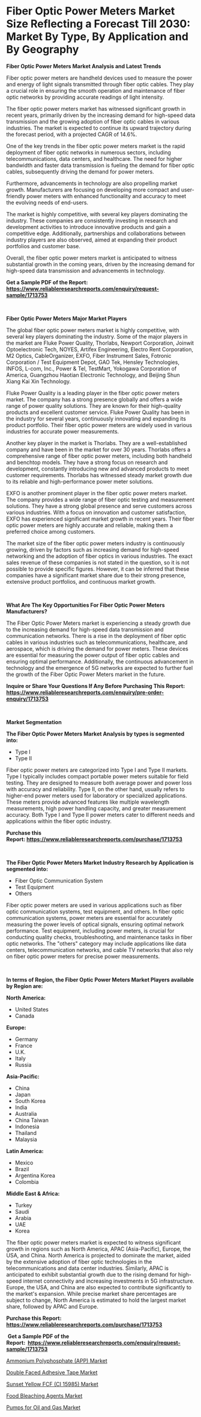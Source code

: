 <p><h1>Fiber Optic Power Meters Market Size Reflecting a Forecast Till 2030: Market By Type, By Application and By Geography</h1></p><p><strong>Fiber Optic Power Meters Market Analysis and Latest Trends</strong></p>
<p><p>Fiber optic power meters are handheld devices used to measure the power and energy of light signals transmitted through fiber optic cables. They play a crucial role in ensuring the smooth operation and maintenance of fiber optic networks by providing accurate readings of light intensity.</p><p>The fiber optic power meters market has witnessed significant growth in recent years, primarily driven by the increasing demand for high-speed data transmission and the growing adoption of fiber optic cables in various industries. The market is expected to continue its upward trajectory during the forecast period, with a projected CAGR of 14.6%.</p><p>One of the key trends in the fiber optic power meters market is the rapid deployment of fiber optic networks in numerous sectors, including telecommunications, data centers, and healthcare. The need for higher bandwidth and faster data transmission is fueling the demand for fiber optic cables, subsequently driving the demand for power meters.</p><p>Furthermore, advancements in technology are also propelling market growth. Manufacturers are focusing on developing more compact and user-friendly power meters with enhanced functionality and accuracy to meet the evolving needs of end-users.</p><p>The market is highly competitive, with several key players dominating the industry. These companies are consistently investing in research and development activities to introduce innovative products and gain a competitive edge. Additionally, partnerships and collaborations between industry players are also observed, aimed at expanding their product portfolios and customer base.</p><p>Overall, the fiber optic power meters market is anticipated to witness substantial growth in the coming years, driven by the increasing demand for high-speed data transmission and advancements in technology.</p></p>
<p><strong>Get a Sample PDF of the Report:&nbsp; <a href="https://www.reliableresearchreports.com/enquiry/request-sample/1713753">https://www.reliableresearchreports.com/enquiry/request-sample/1713753</a></strong></p>
<p>&nbsp;</p>
<p><strong>Fiber Optic Power Meters Major Market Players</strong></p>
<p><p>The global fiber optic power meters market is highly competitive, with several key players dominating the industry. Some of the major players in the market are Fluke Power Quality, Thorlabs, Newport Corporation, Joinwit Optoelectronic Tech, NOYES, Artifex Engineering, Electro Rent Corporation, M2 Optics, CableOrganizer, EXFO, Fiber Instrument Sales, Fotronic Corporation / Test Equipment Depot, GAO Tek, Hensley Technologies, INFOS, L-com, Inc., Power & Tel, TestMart, Yokogawa Corporation of America, Guangzhou Haotian Electronic Technology, and Beijing Shun Xiang Kai Xin Technology.</p><p>Fluke Power Quality is a leading player in the fiber optic power meters market. The company has a strong presence globally and offers a wide range of power quality solutions. They are known for their high-quality products and excellent customer service. Fluke Power Quality has been in the industry for several years, continuously innovating and expanding its product portfolio. Their fiber optic power meters are widely used in various industries for accurate power measurements.</p><p>Another key player in the market is Thorlabs. They are a well-established company and have been in the market for over 30 years. Thorlabs offers a comprehensive range of fiber optic power meters, including both handheld and benchtop models. They have a strong focus on research and development, constantly introducing new and advanced products to meet customer requirements. Thorlabs has witnessed steady market growth due to its reliable and high-performance power meter solutions.</p><p>EXFO is another prominent player in the fiber optic power meters market. The company provides a wide range of fiber optic testing and measurement solutions. They have a strong global presence and serve customers across various industries. With a focus on innovation and customer satisfaction, EXFO has experienced significant market growth in recent years. Their fiber optic power meters are highly accurate and reliable, making them a preferred choice among customers.</p><p>The market size of the fiber optic power meters industry is continuously growing, driven by factors such as increasing demand for high-speed networking and the adoption of fiber optics in various industries. The exact sales revenue of these companies is not stated in the question, so it is not possible to provide specific figures. However, it can be inferred that these companies have a significant market share due to their strong presence, extensive product portfolios, and continuous market growth.</p></p>
<p>&nbsp;</p>
<p><strong>What Are The Key Opportunities For Fiber Optic Power Meters Manufacturers?</strong></p>
<p><p>The Fiber Optic Power Meters market is experiencing a steady growth due to the increasing demand for high-speed data transmission and communication networks. There is a rise in the deployment of fiber optic cables in various industries such as telecommunications, healthcare, and aerospace, which is driving the demand for power meters. These devices are essential for measuring the power output of fiber optic cables and ensuring optimal performance. Additionally, the continuous advancement in technology and the emergence of 5G networks are expected to further fuel the growth of the Fiber Optic Power Meters market in the future.</p></p>
<p><strong>Inquire or Share Your Questions If Any Before Purchasing This Report: <a href="https://www.reliableresearchreports.com/enquiry/pre-order-enquiry/1713753">https://www.reliableresearchreports.com/enquiry/pre-order-enquiry/1713753</a></strong></p>
<p>&nbsp;</p>
<p><strong>Market Segmentation</strong></p>
<p><strong>The Fiber Optic Power Meters Market Analysis by types is segmented into:</strong></p>
<p><ul><li>Type I</li><li>Type II</li></ul></p>
<p><p>Fiber optic power meters are categorized into Type I and Type II markets. Type I typically includes compact portable power meters suitable for field testing. They are designed to measure both average power and power loss with accuracy and reliability. Type II, on the other hand, usually refers to higher-end power meters used for laboratory or specialized applications. These meters provide advanced features like multiple wavelength measurements, high power handling capacity, and greater measurement accuracy. Both Type I and Type II power meters cater to different needs and applications within the fiber optic industry.</p></p>
<p><strong>Purchase this Report:&nbsp;<a href="https://www.reliableresearchreports.com/purchase/1713753">https://www.reliableresearchreports.com/purchase/1713753</a></strong></p>
<p>&nbsp;</p>
<p><strong>The Fiber Optic Power Meters Market Industry Research by Application is segmented into:</strong></p>
<p><ul><li>Fiber Optic Communication System</li><li>Test Equipment</li><li>Others</li></ul></p>
<p><p>Fiber optic power meters are used in various applications such as fiber optic communication systems, test equipment, and others. In fiber optic communication systems, power meters are essential for accurately measuring the power levels of optical signals, ensuring optimal network performance. Test equipment, including power meters, is crucial for conducting quality checks, troubleshooting, and maintenance tasks in fiber optic networks. The "others" category may include applications like data centers, telecommunication networks, and cable TV networks that also rely on fiber optic power meters for precise power measurements.</p></p>
<p>&nbsp;</p>
<p><strong>In terms of Region, the Fiber Optic Power Meters Market Players available by Region are:</strong></p>
<p>
    <p> <strong> North America: </strong>
        <ul>
            <li>United States</li>
            <li>Canada</li>
        </ul>
        </p> 
    <p> <strong> Europe: </strong>
        <ul>
            <li>Germany</li>
            <li>France</li>
            <li>U.K.</li>
            <li>Italy</li>
            <li>Russia</li>
        </ul>
        </p> 
    <p> <strong> Asia-Pacific: </strong>
        <ul>
            <li>China</li>
            <li>Japan</li>
            <li>South Korea</li>
            <li>India</li>
            <li>Australia</li>
            <li>China Taiwan</li>
            <li>Indonesia</li>
            <li>Thailand</li>
            <li>Malaysia</li>
        </ul>
        </p> 
    <p> <strong> Latin America: </strong>
        <ul>
            <li>Mexico</li>
            <li>Brazil</li>
            <li>Argentina Korea</li>
            <li>Colombia</li>
        </ul>
        </p> 
    <p> <strong> Middle East & Africa: </strong>
        <ul>
            <li>Turkey</li>
            <li>Saudi</li>
            <li>Arabia</li>
            <li>UAE</li>
            <li>Korea</li>
        </ul>
    </p>
    </p>
<p><p>The fiber optic power meters market is expected to witness significant growth in regions such as North America, APAC (Asia-Pacific), Europe, the USA, and China. North America is projected to dominate the market, aided by the extensive adoption of fiber optic technologies in the telecommunications and data center industries. Similarly, APAC is anticipated to exhibit substantial growth due to the rising demand for high-speed internet connectivity and increasing investments in 5G infrastructure. Europe, the USA, and China are also expected to contribute significantly to the market's expansion. While precise market share percentages are subject to change, North America is estimated to hold the largest market share, followed by APAC and Europe.</p></p>
<p><strong>Purchase this Report: <a href="https://www.reliableresearchreports.com/purchase/1713753">https://www.reliableresearchreports.com/purchase/1713753</a></strong></p>
<p>&nbsp;<strong>Get a Sample PDF of the Report:&nbsp;&nbsp;<a href="https://www.reliableresearchreports.com/enquiry/request-sample/1713753">https://www.reliableresearchreports.com/enquiry/request-sample/1713753</a></strong></p>
<p><strong></strong></p>
<p><p><a href="https://medium.com/@jerrodhilll68/ammonium-polyphosphate-app-market-research-report-its-history-and-forecast-2023-to-2030-fe9a504315c2">Ammonium Polyphosphate (APP) Market</a></p><p><a href="https://www.linkedin.com/pulse/double-faced-adhesive-tape-market-size-2023-2030-global-industrial-52baf/">Double Faced Adhesive Tape Market</a></p><p><a href="https://medium.com/@royalhoeger626/sunset-yellow-fcf-ci-15985-market-exploring-market-share-market-trends-and-future-growth-141a0e019f2a">Sunset Yellow FCF (CI 15985) Market</a></p><p><a href="https://www.linkedin.com/pulse/food-bleaching-agents-market-research-report-provides-thorough-xhkdf/">Food Bleaching Agents Market</a></p><p><a href="https://github.com/kholmovskayalyudmila/Market-Research-Report-List-1/blob/main/pumps-for-oil-and-gas-market.md">Pumps for Oil and Gas Market</a></p></p>